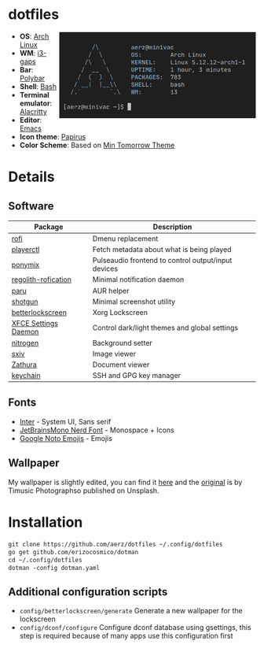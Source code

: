 # dotfiles

<img src="img/ufetch.png" alt="desktop" align="right" width="400px">

- **OS**: [Arch Linux](https://archlinux.org)
- **WM**: [i3-gaps](https://github.com/Airblader/i3)
- **Bar**: [Polybar](https://github.com/polybar/polybar)
- **Shell**: [Bash](https://www.gnu.org/software/bash/)
- **Terminal emulator**: [Alacritty](https://github.com/alacritty/alacritty)
- **Editor**: [Emacs](https://www.gnu.org/software/emacs/)
- **Icon theme**: [Papirus](https://github.com/PapirusDevelopmentTeam/papirus-icon-theme)
- **Color Scheme**: Based on [Min Tomorrow Theme](https://github.com/musm/min-tomorrow-theme)

# Details

## Software

| Package                                                                       | Description                                         |
| ----------------------------------------------------------------------------- | --------------------------------------------------- |
| [rofi](https://github.com/davatorium/rofi)                                    | Dmenu replacement                                   |
| [playerctl](https://github.com/altdesktop/playerctl)                          | Fetch metadata about what is being played           |
| [ponymix](https://github.com/falconindy/ponymix)                              | Pulseaudio frontend to control output/input devices |
| [regolith-rofication](https://github.com/regolith-linux/regolith-rofication)  | Minimal notification daemon                         |
| [paru](https://github.com/morganamilo/paru)                                   | AUR helper                                          |
| [shotgun](https://github.com/neXromancers/shotgun)                            | Minimal screenshot utility                          |
| [betterlockscreen](https://github.com/betterlockscreen/betterlockscreen)      | Xorg Lockscreen                                     |
| [XFCE Settings Daemon](https://docs.xfce.org/xfce/xfce4-settings/xfsettingsd) | Control dark/light themes and global settings       |
| [nitrogen](https://github.com/l3ib/nitrogen)                                  | Background setter                                   |
| [sxiv](https://github.com/muennich/sxiv)                                      | Image viewer                                        |
| [Zathura](https://pwmt.org/projects/zathura)                                  | Document viewer                                     |
| [keychain](https://www.funtoo.org/Keychain)                                   | SSH and GPG key manager                             |

## Fonts

- [Inter](https://rsms.me/inter) - System UI, Sans serif
- [JetBrainsMono Nerd Font](https://www.nerdfonts.com) - Monospace + Icons
- [Google Noto Emojis](https://www.google.com/get/noto/) - Emojis

## Wallpaper

My wallpaper is slightly edited, you can find it [here](img/wallpaper.jpg) and the [original](https://unsplash.com/photos/RRLb2zFzRK8) is by Timusic Photographso published on Unsplash.

# Installation

```shell
git clone https://github.com/aerz/dotfiles ~/.config/dotfiles
go get github.com/erizocosmico/dotman
cd ~/.config/dotfiles
dotman -config dotman.yaml
```

## Additional configuration scripts

- `config/betterlockscreen/generate` Generate a new wallpaper for the lockscreen
- `config/dconf/configure` Configure dconf database using gsettings, this step is required because of many apps use this configuration first
